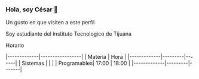 


### Hola, soy César 👋


Un gusto en que visiten a este perfil

Soy estudiante del Instituto Tecnologico de Tijuana







Horario

|-------------|-----------------|
| Materia	    |       Hora 	    |
|-------------|---------|-------|
| Sistemas    |         |       |
| Programables| 17:00 	| 18:00 |
|-------------|---------|-------|


